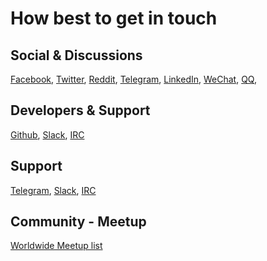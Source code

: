 # How best to get in touch

## Social & Discussions
[Facebook](https://www.facebook.com/aeternityproject/),
[Twitter](https://twitter.com/aetrnty),
[Reddit](https://www.reddit.com/r/Aeternity/),
[Telegram](https://telegram.me/aeternity),
[LinkedIn](https://www.linkedin.com/company/aeternity),
[WeChat](http://www.aeternity.com/#),
[QQ](http://www.aeternity.com/#),

## Developers & Support
[Github](https://github.com/aeternity), 
[Slack](https://slack.aeternity.com/), 
[IRC](http://www.aeternity.com/#)

## Support
[Telegram](https://telegram.me/aeternity), 
[Slack](https://slack.aeternity.com/), 
[IRC](http://www.aeternity.com/#)

## Community - Meetup
[Worldwide Meetup list](https://docs.google.com/spreadsheets/d/196EV6OVOmlxxy8-0j5bBiGltqQRSyvmrdFQiQxNwYWc/edit)